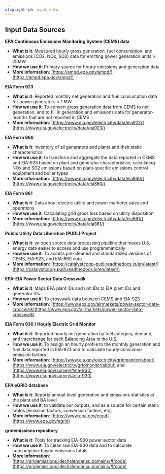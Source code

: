 ```yaml
---
stoplight-id: input_data
---
```


## Input Data Sources

**EPA Continuous Emissions Monitoring System (CEMS) data**
* **What is it**: Measured hourly gross generation, fuel consumption, and emissions (CO2, NOx, SO2) data for emitting power generation units > 25MW
* **How we use it**: Primary source for hourly emissions and generation data
* **More information**: [https://ampd.epa.gov/ampd/](https://ampd.epa.gov/ampd/)

**EIA Form 923**
* **What is it**: Reported monthly net generation and fuel consumption data for power generators > 1 MW
* **How we use it**: To convert gross generation data from CEMS to net generation, and to fill in generation and emissions data for generator-months that are not reported in CEMS
* **More information**: [https://www.eia.gov/electricity/data/eia923/](https://www.eia.gov/electricity/data/eia923/)

**EIA Form 860**
* **What is it**: Inventory of all generators and plants and their static characteristics
* **How we use it**: to transform and aggregate the data reported in CEMS and EIA-923 based on plant and generator characteristics; calculating NOx and SO2 emissions based on plant-specific emissions control equipment and boiler types
* **More information**: [https://www.eia.gov/electricity/data/eia860/](https://www.eia.gov/electricity/data/eia860/)

**EIA Form 861**
* **What is it**: Data about electric utility and power marketer sales and operations
* **How we use it**: Calculating grid gross loss based on utility disposition
* **More information**: [https://www.eia.gov/electricity/data/eia861/](https://www.eia.gov/electricity/data/eia861/)

**Public Utility Data Liberation (PUDL) Project**
* **What is it**: an open source data processing pipeline that makes U.S. energy data easier to access and use programmatically
* **How we use it**: To access pre-cleaned and standardized versions of CEMS, EIA-923, and EIA-860 data
* **More information**: [https://catalystcoop-pudl.readthedocs.io/en/latest/](https://catalystcoop-pudl.readthedocs.io/en/latest/)

**EPA-EIA Power Sector Data Crosswalk**
* **What is it**: Maps EPA plant IDs and unit IDs to EIA plant IDs and generator IDs
* **How we use it**: To crosswalk data between CEMS and EIA-923
* **More information**: [https://www.epa.gov/airmarkets/power-sector-data-crosswalk](https://www.epa.gov/airmarkets/power-sector-data-crosswalk)

**EIA Form 930 / Hourly Electric Grid Monitor**
* **What is it**: Reported hourly net generation by fuel category, demand, and interchange for each Balancing Area in the U.S.
* **How we use it**: To assign an hourly profile to the monthly generation and fuel data reported in EIA-923 and to calculate hourly consumed emission factors
* **More information**: [https://www.eia.gov/electricity/gridmonitor/about](https://www.eia.gov/electricity/gridmonitor/about) and [https://www.eia.gov/survey/#eia-930](https://www.eia.gov/survey/#eia-930)

**EPA eGRID database**
* **What is it**: Reports annual-level generation and emissions statistics at the plant and BA level
* **How we use it**: to validate our outputs, and as a source for certain static tables (emission factors, conversion factors, etc)
* **More information**: [https://www.epa.gov/egrid](https://www.epa.gov/egrid)

**gridemissions repository**
* **What is it**: Tools for tracking EIA-930 power sector data
* **How we use it**: To clean raw EIA-930 data and to calculate consumption-based emissions totals
* **More information**: [https://gridemissions.jdechalendar.su.domains/#/code](https://gridemissions.jdechalendar.su.domains/#/code)
